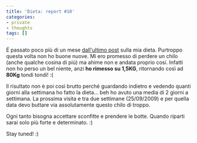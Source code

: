 ```yaml
---
title: 'Dieta: report #10'
categories:
- private
- thoughts
tags: []
---
```

É passato poco più di un mese [dall'ultimo
post]({{site.url}}/2009/08/08/dieta-report-9/) sulla mia dieta.
Purtroppo questa volta non ho buone nuove. Mi ero promesso di perdere un chilo
(anche qualche cosina di più) ma ahime non e andata proprio cosi. Infatti non
ho perso un bel niente, anzi **ho rimesso su 1,5KG**, ritornando così ad
**80Kg** tondi tondi! :(

Il risultato non è poi così brutto perché guardando indietro e vedendo quanti
giorni alla settimana ho fatto la dieta... beh ho avuto una media di 2 giorni
a settimana. La prossima visita e tra due settimane (25/09/2009) e per quella
data devo buttare via assolutamente questo chilo di troppo.

Ogni tanto bisogna accettare sconfitte e prendere le botte. Quando riparti
sarai solo più forte e determinato. :)

Stay tuned! :)